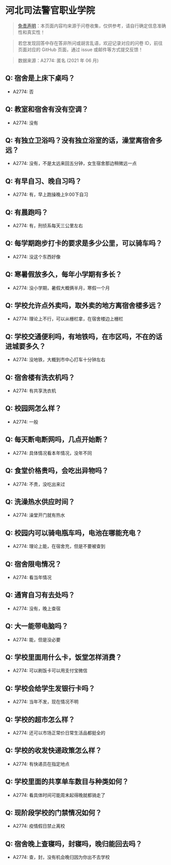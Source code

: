 # 河北司法警官职业学院

> [免责声明](https://colleges.chat/#_3)：本页面内容均来源于问卷收集，仅供参考，请自行确定信息准确性和真实性！

> 若您发现回答中存在答非所问或胡言乱语，欢迎记录对应的问卷 ID，前往页面对应的 GitHub 页面，通过 issue 或邮件等方式提交反馈！

> 数据来源：A2774: 匿名 (2021 年 06 月)

## Q: 宿舍是上床下桌吗？

- A2774: 否

## Q: 教室和宿舍有没有空调？

- A2774: 没有

## Q: 有独立卫浴吗？没有独立浴室的话，澡堂离宿舍多远？

- A2774: 没有，不是太远来回五分钟，女生宿舍那边稍微远一点

## Q: 有早自习、晚自习吗？

- A2774: 有，早上跑操晚上9:00下自习

## Q: 有晨跑吗？

- A2774: 有，刑侦系每天三公里左右

## Q: 每学期跑步打卡的要求是多少公里，可以骑车吗？

- A2774: 没这个东西好像

## Q: 寒暑假放多久，每年小学期有多长？

- A2774: 没小学期，暑假大概俩半月，寒假一个月

## Q: 学校允许点外卖吗，取外卖的地方离宿舍楼多远？

- A2774: 理论上不行，可以从栅栏拿，在宿舍楼边上栅栏

## Q: 学校交通便利吗，有地铁吗，在市区吗，不在的话进城要多久？

- A2774: 没地铁，大概到市中心打车十分钟左右

## Q: 宿舍楼有洗衣机吗？

- A2774: 有共享洗衣机

## Q: 校园网怎么样？

- A2774: 一般

## Q: 每天断电断网吗，几点开始断？

- A2774: 具体情况看本年情况，没年不同

## Q: 食堂价格贵吗，会吃出异物吗？

- A2774: 不贵，没吃出来过

## Q: 洗澡热水供应时间？

- A2774: 澡堂开门就有热水

## Q: 校园内可以骑电瓶车吗，电池在哪能充电？

- A2774: 理论上能，在宿舍充，但是不要被查到

## Q: 宿舍限电情况？

- A2774: 看当年情况

## Q: 通宵自习有去处吗？

- A2774: 没有，晚上查宿

## Q: 大一能带电脑吗？

- A2774: 能，但是没必要

## Q: 学校里面用什么卡，饭堂怎样消费？

- A2774: 可以刷饭卡可以用支付宝微信

## Q: 学校会给学生发银行卡吗？

- A2774: 当年不发，现在情况不明

## Q: 学校的超市怎么样？

- A2774: 还可以市场正常价日常生活品都挺全的

## Q: 学校的收发快递政策怎么样？

- A2774: 有快递员在指定地点

## Q: 学校里面的共享单车数目与种类如何？

- A2774: 看具体时间可能周末起得晚就都骑走了

## Q: 现阶段学校的门禁情况如何？

- A2774: 疫情假日禁止离校

## Q: 宿舍晚上查寝吗，封寝吗，晚归能回去吗？

- A2774: 查，封，没有机会晚归因为你出不去学校


